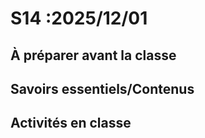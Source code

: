 # S14 :<!-- varexp:begin S14 -->2025/12/01<!-- varexp:end -->

## À préparer avant la classe

## Savoirs essentiels/Contenus

## Activités en classe

